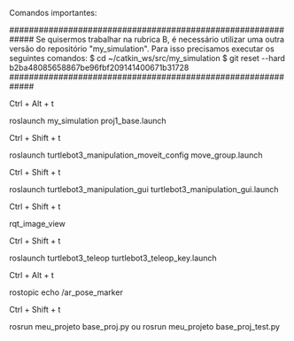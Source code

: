 Comandos importantes:

#############################################################
Se quisermos trabalhar na rubrica B, é necessário utilizar uma outra versão do repositório "my_simulation". Para isso precisamos executar os seguintes comandos:
$ cd ~/catkin_ws/src/my_simulation
$ git reset --hard b2ba48085658867be96fbf209141400671b31728
#############################################################

Ctrl + Alt + t

roslaunch my_simulation proj1_base.launch

Ctrl + Shift + t

roslaunch turtlebot3_manipulation_moveit_config move_group.launch

Ctrl + Shift + t

roslaunch turtlebot3_manipulation_gui turtlebot3_manipulation_gui.launch

Ctrl + Shift + t

rqt_image_view

Ctrl + Shift + t

roslaunch turtlebot3_teleop turtlebot3_teleop_key.launch

Ctrl + Alt + t

rostopic echo /ar_pose_marker

Ctrl + Shift + t

rosrun meu_projeto base_proj.py
              ou
rosrun meu_projeto base_proj_test.py
